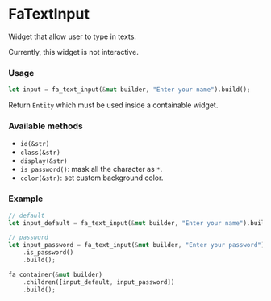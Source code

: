 # FaTextInput

Widget that allow user to type in texts.

Currently, this widget is not interactive.

### Usage
```rust
let input = fa_text_input(&mut builder, "Enter your name").build();
```
Return `Entity` which must be used inside a containable widget.

### Available methods
- `id(&str)`
- `class(&str)`
- `display(&str)`
- `is_password()`: mask all the character as `*`.
- `color(&str)`: set custom background color.

### Example
```rust
// default
let input_default = fa_text_input(&mut builder, "Enter your name").build();

// password
let input_password = fa_text_input(&mut builder, "Enter your password")
    .is_password()
    .build();

fa_container(&mut builder)
    .children([input_default, input_password])
    .build();
```
